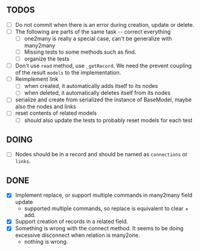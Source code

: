 ## TODOS

- [ ] Do not commit when there is an error during creation, update or delete.
- [ ] The following are parts of the same task -- correct everything
  - [ ] one2many is really a special case, can't be generalize with many2many
  - [ ] Missing tests to some methods such as find.
  - [ ] organize the tests
- [ ] Don't use `read` method, use `_getRecord`. We need the prevent coupling of
      the result `models` to the implementation.
- [ ] Reimplement link
  - [ ] when created, it automatically adds itself to its nodes
  - [ ] when deleted, it automatically deletes itself from its nodes
- [ ] serialize and create from serialized the instance of BaseModel, maybe also
      the nodes and links
- [ ] reset contents of related models
  - [ ] should also update the tests to probably reset models for each test

## DOING

- [ ] Nodes should be in a record and should be named as `connections` or `links`.

## DONE

- [x] Implement replace, or support multiple commands in many2many field update
  - supported multiple commands, so replace is equivalent to clear + add.
- [x] Support creation of records in a related field.
- [x] Something is wrong with the connect method. It seems to be doing excessive
      disconnect when relation is many2one.
  - nothing is wrong.
